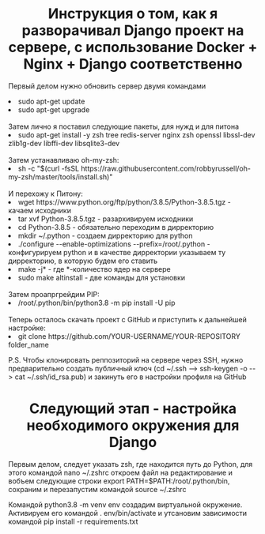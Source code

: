 <h1 align="center">Инструкция о том, как я разворачивал Django проект на сервере, с использование Docker + Nginx + Django соответственно</h1>
<p>Первый делом нужно обновить сервер двумя командами</p>
<li>sudo apt-get update</li>
<li>sudo apt-get upgrade</li>
<br>
Затем лично я поставил следующие пакеты, для нужд и для питона
<li>sudo apt-get install -y zsh tree redis-server nginx zsh openssl libssl-dev zlib1g-dev libffi-dev libsqlite3-dev</li>
<br>
Затем устанавливаю oh-my-zsh:
<li>sh -c "$(curl -fsSL https://raw.githubusercontent.com/robbyrussell/oh-my-zsh/master/tools/install.sh)"</li>
<br>
И перехожу к Питону:
<br>
<li>wget https://www.python.org/ftp/python/3.8.5/Python-3.8.5.tgz - качаем исходники</li>
<li>tar xvf Python-3.8.5.tgz - разархивируем исходники</li>
<li>cd Python-3.8.5 - обязательно переходим в дирректорию</li>
<li>mkdir ~/.python - создаем дирректорию для python</li>
<li>./configure --enable-optimizations --prefix=/root/.python - конфигурируем python и в качестве дирректории указываем ту дирректорию, в которую будем его ставить</li>
<li>make -j* - где *-количество ядер на сервере</li>
<li>sudo make altinstall - две команды для установки</li>
<br>
Затем проапргрейдим PIP:
<li>/root/.python/bin/python3.8 -m pip install -U pip</li>
<br>
Теперь осталось скачать проект с GitHub и приступить к дальнейшей настройке:
<li>git clone https://github.com/YOUR-USERNAME/YOUR-REPOSITORY folder_name</li>
<p>P.S. Чтобы клонировать реппозиторий на сервере через SSH, нужно предварительно создать публичный ключ (cd ~/.ssh --> ssh-keygen -o --> cat ~/.ssh/id_rsa.pub) и закинуть его в настройки профиля на GitHub</p>

<h1 align="center">Следующий этап - настройка необходимого окружения для Django</h1>
Первым делом, следует указать zsh, где находится путь до Python, для этого командой nano ~/.zshrc откроем файл на редактирование и вобъем следующие строки export PATH=$PATH:/root/.python/bin, сохраним и перезапустим командой source ~/.zshrc
<p>Командой python3.8 -m venv env создадим виртуальной окружение. Активируем его командой . env/bin/activate и утсановим зависимости командой pip install -r requirements.txt</p>

